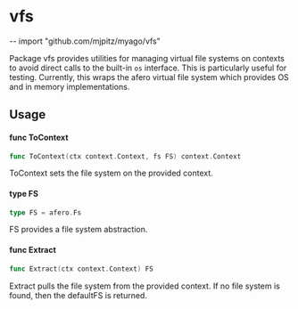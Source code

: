 # vfs
--
    import "github.com/mjpitz/myago/vfs"

Package vfs provides utilities for managing virtual file systems on contexts to
avoid direct calls to the built-in `os` interface. This is particularly useful
for testing. Currently, this wraps the afero virtual file system which provides
OS and in memory implementations.

## Usage

#### func  ToContext

```go
func ToContext(ctx context.Context, fs FS) context.Context
```
ToContext sets the file system on the provided context.

#### type FS

```go
type FS = afero.Fs
```

FS provides a file system abstraction.

#### func  Extract

```go
func Extract(ctx context.Context) FS
```
Extract pulls the file system from the provided context. If no file system is
found, then the defaultFS is returned.
